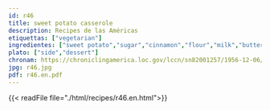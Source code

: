 ```yaml
---
id: r46
title: sweet potato casserole
description: Recipes de las Américas
etiquettas: ["vegetarian"]
ingredientes: ["sweet potato","sugar","cinnamon","flour","milk","butter","egg","salt"]
plato: ["side","dessert"]
chronam: https://chroniclingamerica.loc.gov/lccn/sn82001257/1956-12-06/ed-1/seq-5/
jpg: r46.jpg
pdf: r46.en.pdf
---
```


{{< readFile file="./html/recipes/r46.en.html">}}
